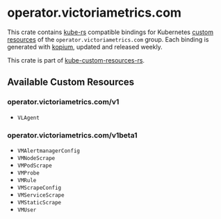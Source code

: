 <!--
SPDX-FileCopyrightText: The kube-custom-resources-rs Authors
SPDX-License-Identifier: 0BSD
 -->

# operator.victoriametrics.com

This crate contains [kube-rs](https://kube.rs/) compatible bindings for Kubernetes [custom resources](https://kubernetes.io/docs/tasks/extend-kubernetes/custom-resources/custom-resource-definitions/) of the `operator.victoriametrics.com` group. Each binding is generated with [kopium](https://github.com/kube-rs/kopium), updated and released weekly.

This crate is part of [kube-custom-resources-rs](https://github.com/metio/kube-custom-resources-rs).

## Available Custom Resources

### operator.victoriametrics.com/v1
- `VLAgent`
### operator.victoriametrics.com/v1beta1
- `VMAlertmanagerConfig`
- `VMNodeScrape`
- `VMPodScrape`
- `VMProbe`
- `VMRule`
- `VMScrapeConfig`
- `VMServiceScrape`
- `VMStaticScrape`
- `VMUser`
